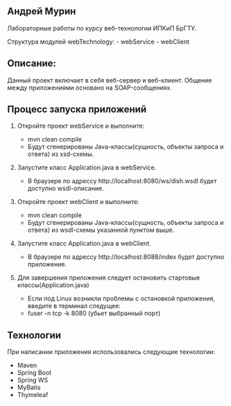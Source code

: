 ## Андрей Мурин

Лабораторные работы по курсу веб-технологии ИПКиП БрГТУ.

Структура модулей webTechnology:
	- webService
	- webClient
		

## Описание:
Данный проект включает в себя веб-сервер и веб-клиент.
Общение между приложениями основано на SOAP-сообщениях.


## Процесс запуска приложений

1. Откройте проект webService и выполните:
	- mvn clean compile
	- Будут сгенерированы Java-классы(сущность, объекты запроса и ответа) из xsd-схемы.

2. Запустите класс Application.java в webService.
	- В браузере по адрессу http://localhost:8080/ws/dish.wsdl будет доступно wsdl-описание.
	
3. Откройте проект webClient и выполните:
	- mvn clean compile
	- Будут сгенерированы Java-классы(сущность, объекты запроса и ответа) из wsdl-схемы указанной пунктом выше.

4. Запустите класс Application.java в webClient.
	- В браузере по адрессу http://localhost:8088/index будет доступно приложение.
	
4. Для завершения приложения следует остановить стартовые классы(Application.java)
	- Если под Linux возникли проблемы с остановкой приложения, введите в терминал следущее:
	- fuser -n tcp -k 8080 (убьет выбранный порт) 

## Технологии

При написании приложения использовались следующие технологии:
- Maven
- Spring Boot
- Spring WS
- MyBatis
- Thymeleaf

